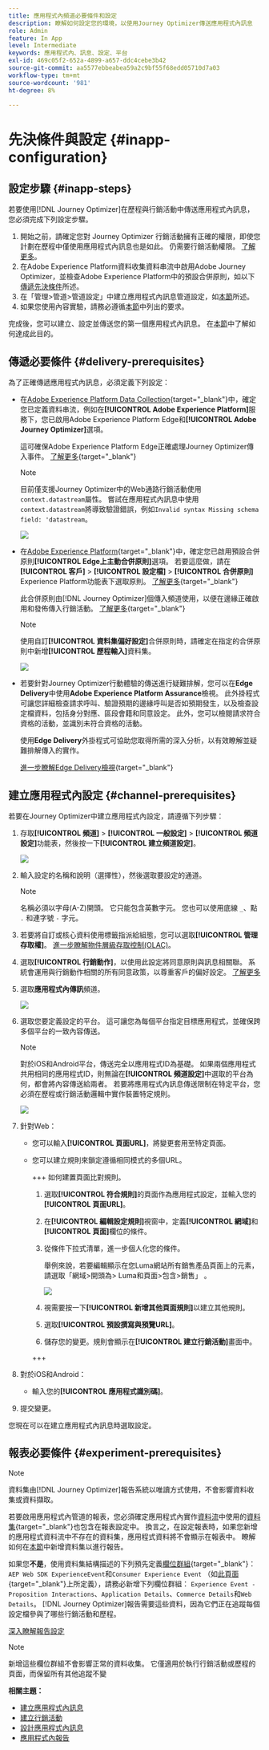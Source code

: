```yaml
---
title: 應用程式內頻道必要條件和設定
description: 瞭解如何設定您的環境，以使用Journey Optimizer傳送應用程式內訊息
role: Admin
feature: In App
level: Intermediate
keywords: 應用程式內、訊息、設定、平台
exl-id: 469c05f2-652a-4899-a657-ddc4cebe3b42
source-git-commit: aa5577ebbeabea59a2c9bf55f68edd05710d7a03
workflow-type: tm+mt
source-wordcount: '981'
ht-degree: 8%

---
```


# 先決條件與設定 {#inapp-configuration}

## 設定步驟 {#inapp-steps}

若要使用[!DNL Journey Optimizer]在歷程與行銷活動中傳送應用程式內訊息，您必須完成下列設定步驟。

1. 開始之前，請確定您對 Journey Optimizer 行銷活動擁有正確的權限，即使您計劃在歷程中僅使用應用程式內訊息也是如此。 仍需要行銷活動權限。 [了解更多](../campaigns/get-started-with-campaigns.md#campaign-prerequisites)。
1. 在Adobe Experience Platform資料收集資料串流中啟用Adobe Journey Optimizer，並檢查Adobe Experience Platform中的預設合併原則，如以下[傳遞先決條件](#delivery-prerequisites)所述。
1. 在「管理>管道>管道設定」中建立應用程式內訊息管道設定，如[本節](#channel-prerequisites)所述。
1. 如果您使用內容實驗，請務必遵循[本節](#experiment-prerequisite)中列出的要求。

完成後，您可以建立、設定並傳送您的第一個應用程式內訊息。 在[本節](create-in-app.md)中了解如何達成此目的。

## 傳遞必要條件 {#delivery-prerequisites}

為了正確傳遞應用程式內訊息，必須定義下列設定：

* 在[Adobe Experience Platform Data Collection](https://experienceleague.adobe.com/docs/experience-platform/edge/datastreams/overview.html?lang=zh-Hant){target="_blank"}中，確定您已定義資料串流，例如在&#x200B;**[!UICONTROL Adobe Experience Platform]**&#x200B;服務下，您已啟用Adobe Experience Platform Edge和&#x200B;**[!UICONTROL Adobe Journey Optimizer]**&#x200B;選項。

  這可確保Adobe Experience Platform Edge正確處理Journey Optimizer傳入事件。 [了解更多](https://experienceleague.adobe.com/docs/experience-platform/edge/datastreams/configure.html?lang=zh-Hant){target="_blank"}


  >[!NOTE]
  >
  >目前僅支援Journey Optimizer中的Web通路行銷活動使用`context.datastream`屬性。 嘗試在應用程式內訊息中使用`context.datastream`將導致驗證錯誤，例如`Invalid syntax Missing schema field: 'datastream`。

  ![](assets/inapp_config_6.png)

* 在[Adobe Experience Platform](https://experienceleague.adobe.com/docs/experience-platform/profile/home.html?lang=zh-Hant){target="_blank"}中，確定您已啟用預設合併原則&#x200B;**[!UICONTROL Edge上主動合併原則]**&#x200B;選項。 若要這麼做，請在&#x200B;**[!UICONTROL 客戶]** > **[!UICONTROL 設定檔]** > **[!UICONTROL 合併原則]** Experience Platform功能表下選取原則。 [了解更多](https://experienceleague.adobe.com/docs/experience-platform/profile/merge-policies/ui-guide.html?lang=zh-Hant#configure){target="_blank"}

  此合併原則由[!DNL Journey Optimizer]個傳入頻道使用，以便在邊緣正確啟用和發佈傳入行銷活動。 [了解更多](https://experienceleague.adobe.com/docs/experience-platform/profile/merge-policies/ui-guide.html?lang=zh-Hant){target="_blank"}

  >[!NOTE]
  >
  >使用自訂&#x200B;**[!UICONTROL 資料集偏好設定]**&#x200B;合併原則時，請確定在指定的合併原則中新增&#x200B;**[!UICONTROL 歷程輸入]**&#x200B;資料集。

  ![](assets/inapp_config_8.png)

* 若要針對Journey Optimizer行動體驗的傳送進行疑難排解，您可以在&#x200B;**Edge Delivery**&#x200B;中使用&#x200B;**Adobe Experience Platform Assurance**&#x200B;檢視。 此外掛程式可讓您詳細檢查請求呼叫、驗證預期的邊緣呼叫是否如預期發生，以及檢查設定檔資料，包括身分對應、區段會籍和同意設定。 此外，您可以檢閱請求符合資格的活動，並識別未符合資格的活動。

  使用&#x200B;**Edge Delivery**&#x200B;外掛程式可協助您取得所需的深入分析，以有效瞭解並疑難排解傳入的實作。

  [進一步瞭解Edge Delivery檢視](https://experienceleague.adobe.com/zh-hant/docs/experience-platform/assurance/view/edge-delivery){target="_blank"}

## 建立應用程式內設定 {#channel-prerequisites}

若要在Journey Optimizer中建立應用程式內設定，請遵循下列步驟：

1. 存取&#x200B;**[!UICONTROL 頻道]** > **[!UICONTROL 一般設定]** > **[!UICONTROL 頻道設定]**&#x200B;功能表，然後按一下&#x200B;**[!UICONTROL 建立頻道設定]**。

   ![](assets/inapp_config_1.png)

1. 輸入設定的名稱和說明（選擇性），然後選取要設定的通道。

   >[!NOTE]
   >
   > 名稱必須以字母(A-Z)開頭。 它只能包含英數字元。 您也可以使用底線 `_`、點 `.` 和連字號 `-` 字元。

1. 若要將自訂或核心資料使用標籤指派給組態，您可以選取&#x200B;**[!UICONTROL 管理存取權]**。 [進一步瞭解物件層級存取控制(OLAC)](../administration/object-based-access.md)。

1. 選取&#x200B;**[!UICONTROL 行銷動作]**，以使用此設定將同意原則與訊息相關聯。 系統會運用與行銷動作相關的所有同意政策，以尊重客戶的偏好設定。 [了解更多](../action/consent.md#surface-marketing-actions)

1. 選取&#x200B;**應用程式內傳訊**&#x200B;頻道。

   ![](assets/inapp_config_9.png)

1. 選取您要定義設定的平台。 這可讓您為每個平台指定目標應用程式，並確保跨多個平台的一致內容傳送。

   >[!NOTE]
   >
   >對於iOS和Android平台，傳送完全以應用程式ID為基礎。 如果兩個應用程式共用相同的應用程式ID，則無論在&#x200B;**[!UICONTROL 頻道設定]**&#x200B;中選取的平台為何，都會將內容傳送給兩者。
   >若要將應用程式內訊息傳送限制在特定平台，您必須在歷程或行銷活動邏輯中實作裝置特定規則。

   ![](assets/inapp_config_10.png)

1. 針對Web：

   * 您可以輸入&#x200B;**[!UICONTROL 頁面URL]**，將變更套用至特定頁面。

   * 您可以建立規則來鎖定遵循相同模式的多個URL。

     +++ 如何建置頁面比對規則。

      1. 選取&#x200B;**[!UICONTROL 符合規則]**&#x200B;的頁面作為應用程式設定，並輸入您的&#x200B;**[!UICONTROL 頁面URL]**。

      1. 在&#x200B;**[!UICONTROL 編輯設定規則]**&#x200B;視窗中，定義&#x200B;**[!UICONTROL 網域]**&#x200B;和&#x200B;**[!UICONTROL 頁面]**&#x200B;欄位的條件。
      1. 從條件下拉式清單，進一步個人化您的條件。

         舉例來說，若要編輯顯示在您Luma網站所有銷售產品頁面上的元素，請選取「網域>開頭為> Luma和頁面>包含>銷售」 。

         ![](assets/in_app_web_surface_4.png)

      1. 視需要按一下&#x200B;**[!UICONTROL 新增其他頁面規則]**&#x200B;以建立其他規則。

      1. 選取&#x200B;**[!UICONTROL 預設撰寫與預覽URL]**。

      1. 儲存您的變更。規則會顯示在&#x200B;**[!UICONTROL 建立行銷活動]**&#x200B;畫面中。

     +++

1. 對於iOS和Android：

   * 輸入您的&#x200B;**[!UICONTROL 應用程式識別碼]**。

1. 提交變更。

您現在可以在建立應用程式內訊息時選取設定。

## 報表必要條件 {#experiment-prerequisites}

>[!NOTE]
>
>資料集由[!DNL Journey Optimizer]報告系統以唯讀方式使用，不會影響資料收集或資料擷取。

若要啟用應用程式內管道的報表，您必須確定應用程式內實作[資料流](../data/get-started-datasets.md)中使用的[資料集](https://experienceleague.adobe.com/docs/experience-platform/datastreams/overview.html?lang=zh-Hant){target="_blank"}也包含在報表設定中。 換言之，在設定報表時，如果您新增的應用程式資料流中不存在的資料集，應用程式資料將不會顯示在報表中。 瞭解如何在[本節](../reports/reporting-configuration.md#add-datasets)中新增資料集以進行報告。

如果您&#x200B;**不是**，使用資料集結構描述的下列預先定義[欄位群組](https://experienceleague.adobe.com/docs/experience-platform/xdm/tutorials/create-schema-ui.html?lang=zh-Hant#field-group){target="_blank"}： `AEP Web SDK ExperienceEvent`和`Consumer Experience Event` （如[此頁面](https://experienceleague.adobe.com/docs/platform-learn/implement-web-sdk/initial-configuration/configure-schemas.html?lang=zh-Hant#add-field-groups){target="_blank"}上所定義），請務必新增下列欄位群組： `Experience Event - Proposition Interactions`、`Application Details`、`Commerce Details`和`Web Details`。 [!DNL Journey Optimizer]報告需要這些資料，因為它們正在追蹤每個設定檔參與了哪些行銷活動和歷程。

[深入瞭解報告設定](../reports/reporting-configuration.md)

>[!NOTE]
>
>新增這些欄位群組不會影響正常的資料收集。 它僅適用於執行行銷活動或歷程的頁面，而保留所有其他追蹤不變

**相關主題：**

* [建立應用程式內訊息](create-in-app.md)
* [建立行銷活動](../campaigns/create-campaign.md)
* [設計應用程式內訊息](design-in-app.md)
* [應用程式內報告](../reports/campaign-global-report-cja-inapp.md)


